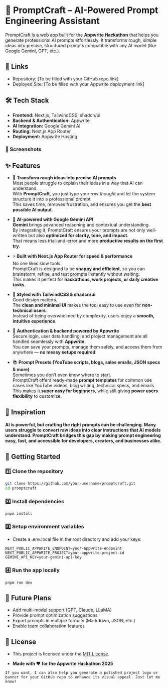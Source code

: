 # 🚀 PromptCraft – AI-Powered Prompt Engineering Assistant

PromptCraft is a web app built for the **Appwrite Hackathon** that helps you generate professional AI prompts effortlessly. It transforms rough, simple ideas into precise, structured prompts compatible with any AI model (like Google Gemini, GPT, etc.).

## 🔗 Links
- Repository: [To be filled with your GitHub repo link]
 - Deployed Site: [To be filled with your Appwrite deployment link]

## 🛠️ Tech Stack

- **Frontend:** Next.js, TailwindCSS, shadcn/ui  
- **Backend & Authentication:** Appwrite  
- **AI Integration:** Google Gemini AI  
- **Routing:** Next.js App Router  
- **Deployment:** Appwrite Hosting  

### 📸 Screenshots


## ✨ Features  

- 🎯 **Transform rough ideas into precise AI prompts**  
    Most people struggle to explain their ideas in a way that AI can understand.  
    With **PromptCraft**, you just type your *raw thought* and let the system          structure it into a professional prompt.  
    This saves time, removes frustration, and ensures you get the **best possible AI output**.  


- 🧠 **AI-powered with Google Gemini API**  
    **Gemini** brings advanced reasoning and contextual understanding.  
    By integrating it, PromptCraft ensures your prompts are not only well-written but also  **optimized for clarity, tone, and impact**.  
    That means less trial-and-error and more **productive results on the first try**.  


- ⚡ **Built with Next.js App Router for speed & performance**  
    No one likes slow tools.  
    PromptCraft is designed to be **snappy and efficient**, so you can brainstorm,      refine, and test prompts instantly without waiting.  
    This makes it perfect for **hackathons, work projects, or daily creative tasks**.  

- 🎨 **Styled with TailwindCSS & shadcn/ui**  
    Good design matters.  
    The **clean and minimal UI** makes the tool easy to use even for **non-technical users**.  
    Instead of being overwhelmed by complexity, users enjoy a **smooth, intuitive experience**.  


- 🔐 **Authentication & backend powered by Appwrite**  
    Secure login, user data handling, and project management are all handled seamlessly with **Appwrite**.  
    You can save your prompts, manage them safely, and access them from anywhere — **no messy setups required**.  



- 📚 **Prompt Presets (YouTube scripts, blogs, sales emails, JSON specs & more)**  
    Sometimes you don’t even know where to start.  
    PromptCraft offers ready-made **prompt templates** for common use cases like YouTube videos, blog writing, technical specs, and emails.  
    This makes it **super easy for beginners**, while still giving **power users flexibility** to customize.  

## 🤝 Inspiration

#### AI is powerful, but crafting the right prompts can be challenging. Many users struggle to convert raw ideas into clear instructions that AI models understand. PromptCraft bridges this gap by making prompt engineering easy, fast, and accessible for developers, creators, and businesses alike.


## 🚀 Getting Started

### 1️⃣ Clone the repository

```bash
git clone https://github.com/your-username/promptcraft.git
cd promptcraft
```
### 2️⃣ Install dependencies
```
pnpm install
```
### 3️⃣ Setup environment variables
- Create a .env.local file in the root directory and add your keys:
```
NEXT_PUBLIC_APPWRITE_ENDPOINT=your-appwrite-endpoint
NEXT_PUBLIC_APPWRITE_PROJECT=your-appwrite-project-id
GEMINI_API_KEY=your-gemini-api-key
```
### 4️⃣ Run the app locally
```
pnpm run dev
```

## 🔮 Future Plans
- Add multi-model support (GPT, Claude, LLaMA)
- Provide prompt optimization suggestions
- Export prompts in multiple formats (Markdown, JSON, etc.)
- Enable team collaboration features

## 📜 License
- This project is licensed under the [MIT License](./LICENSE).



- **Made with ❤️ for the Appwrite Hackathon 2025**



``` 
If you want, I can also help you generate a polished project logo or banner for your GitHub repo to enhance its visual appeal. Just let me know!
```